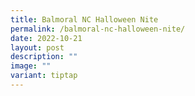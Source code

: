 ```yaml
---
title: Balmoral NC Halloween Nite
permalink: /balmoral-nc-halloween-nite/
date: 2022-10-21
layout: post
description: ""
image: ""
variant: tiptap
---
```

